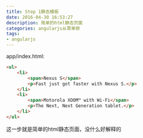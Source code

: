 ```yaml
---
title: Step 1静态模板
date: 2016-04-30 16:53:27
description: 简单的html静态页面
categories: angularjs从零单排
tags:
- angularjs
---
```


app/index.html:

```html
<ul>
	<li>
		<span>Nexus S</span>
		<p>Fast just got faster with Nexus S.</p>
	</li>
	<li>
		<span>Motorola XOOM™ with Wi-Fi</span>
		<p>The Next, Next Generation tablet.</p>
	</li>
</ul>
```
	

这一步就是简单的html静态页面，没什么好解释的 


